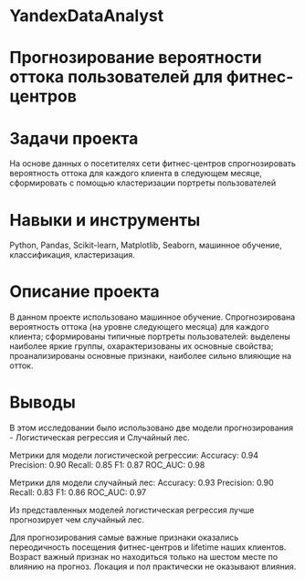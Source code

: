 # YandexDataAnalyst

# Прогнозирование вероятности оттока пользователей для фитнес-центров

# Задачи проекта
На основе данных о посетителях сети фитнес-центров спрогнозировать вероятность оттока для каждого клиента в следующем месяце, сформировать с помощью кластеризации портреты пользователей

# Навыки и инструменты
Python, Pandas, Scikit-learn, Matplotlib, Seaborn, машинное обучение, 
классификация, кластеризация.

# Описание проекта
В данном проекте использовано машинное обучение. Спрогнозирована вероятность
оттока (на уровне следующего месяца) для каждого клиента; сформированы типичные
портреты пользователей: выделены наиболее яркие группы, охарактеризованы их
основные свойства; проанализированы основные признаки, наиболее сильно влияющие
на отток.

# Выводы
В этом исследовании было использовано две модели прогнозирования - Логистическая регрессия и Случайный лес.

Метрики для модели логистической регрессии:
Accuracy: 0.94
Precision: 0.90
Recall: 0.85
F1: 0.87
ROC_AUC: 0.98

Метрики для модели случайный лес:
Accuracy: 0.93
Precision: 0.90
Recall: 0.83
F1: 0.86
ROC_AUC: 0.97

Из представленных моделей логистическая регрессия лучше прогнозирует чем случайный лес.

Для прогнозирования самые важные признаки оказались переодичность посещения фитнес-центров и lifetime наших клиентов. Возраст важный признак но находиться только на шестом месте по влиянию на прогноз. Локация и пол практически не оказывают влияния.
